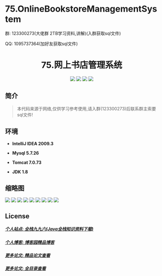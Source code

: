 
# 75.OnlineBookstoreManagementSystem

<p>群: 123300273(大佬群 2TB学习资料,讲解)(入群获取sql文件)</p>
<p>QQ: 1095737364(加好友获取sql文件)</p>

<p><h1 align="center">75.网上书店管理系统</h1></p>


<p align="center">
	<img src="https://img.shields.io/badge/jdk-1.8-orange.svg"/>
    <img src="https://img.shields.io/badge/spring-5.x-lightgrey.svg"/>
    <img src="https://img.shields.io/badge/springmvc-3.x-blue.svg"/>
    <img src="https://img.shields.io/badge/mybatis-3.x-yellow.svg"/>
</p>

## 简介


> 本代码来源于网络,仅供学习参考使用,请入群(123300273)后联系群主索要sql文件!



## 环境

- <b>IntelliJ IDEA 2009.3</b>

- <b>Mysql 5.7.26</b>

- <b>Tomcat 7.0.73</b>

- <b>JDK 1.8</b>




## 缩略图

![](https://img2020.cnblogs.com/blog/588112/202201/588112-20220109105600924-507990949.png)
![](https://img2020.cnblogs.com/blog/588112/202201/588112-20220109105606943-1711901442.png)
![](https://img2020.cnblogs.com/blog/588112/202201/588112-20220109105612101-1401087835.png)
![](https://img2020.cnblogs.com/blog/588112/202201/588112-20220109105617756-1102284619.png)
![](https://img2020.cnblogs.com/blog/588112/202201/588112-20220109105629011-1339672814.png)
![](https://img2020.cnblogs.com/blog/588112/202201/588112-20220109105634053-41952930.png)
![](https://img2020.cnblogs.com/blog/588112/202201/588112-20220109105639045-309079795.png)
![](https://img2020.cnblogs.com/blog/588112/202201/588112-20220109105647424-1592823432.png)
![](https://img2020.cnblogs.com/blog/588112/202201/588112-20220109105652310-2136811309.png)



## License

##### [个人站点: 全栈九九六(Java全栈知识资料下载)](https://www.blog996.com/)
##### [个人博客: 博客园精品博客](https://www.cnblogs.com/yysbolg/)
##### [更多论文: 精品论文查看](https://www.cnblogs.com/yysbolg/category/1886262.html)
##### [更多论文: 全目录查看](https://www.blog996.com/md/2021-09-22-1632317852192.html)


